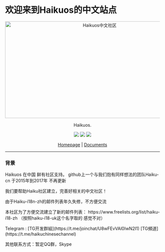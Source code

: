 # 欢迎来到Haikuos的中文站点
<p align="center">
<a href="https://archcraft.io"><img src="https://haiku-chinese.github.io/images/haiku_600x315.png" height="315" width="600" alt="Haikuos中文社区"></a>
</p>


<p align="center">
Haikuos</a>.
</p>
<p align="center">
  <img src="https://img.shields.io/badge/Maintained%3F-Yes-green?style=flat-square">
  <img src="https://img.shields.io/github/stars/haiku-chinese/haiku-chinese.github.io?style=flat-square">
  <img src="https://img.shields.io/github/issues/haiku-chinese/haiku-chinese.github.io?color=violet&style=flat-square">
</p>

<p align="center">
<a href="https://haiku-chinese.github.io/">Homepage</a> | 
<a href="https://haiku-chinese.github.io/documents/">Documents</a>
</p>


---

### 背景
Haikuos 在中国 鲜有社区支持。 github上一个与我们抱有同样想法的团队Haiku-cn 于2015年到2017年 不再更新
</p>
我们要帮助Haiku社区建立，完善好相关的中文社区！
</p>
由于Haiku-i18n-zh的邮件列表年久失修，不方便交流
</p>
本社区为了方便交流建立了新的邮件列表： https://www.freelists.org/list/haiku-i18-zh （按照haiku-i18-uk这个名字取的 感觉不对）
</p>
Telegram : [TG开发群組](https://t.me/joinchat/U8wFEvVAl0IwN2I1) [TG頻道](https://t.me/haikuchinesechannel)  
</p>
其他联系方式：暂定QQ群，Skype
  

 
